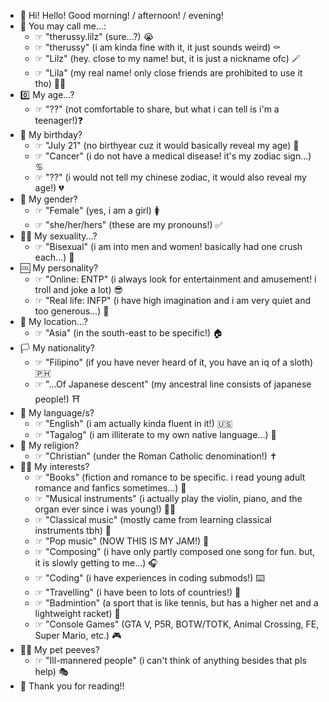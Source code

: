 - 💛 Hi! Hello! Good morning! / afternoon! / evening!
- 📃 You may call me...:
   - ☞ "therussy.lilz" (sure...?) 😭
   - ☞ "therussy" (i am kinda fine with it, it just sounds weird) ⚰️
   - ☞ "Lilz" (hey. close to my name! but, it is just a nickname ofc) 🪄
   - ☞ "Lila" (my real name! only close friends are prohibited to use it tho) 🫸🏼
- 0️⃣ My age...?
   - ☞ "??" (not comfortable to share, but what i can tell is i'm a teenager!)❓
- 📅 My birthday?
   - ☞ "July 21" (no birthyear cuz it would basically reveal my age) 📆
   - ☞ "Cancer" (i do not have a medical disease! it's my zodiac sign...) ♋️
   - ☞ "??" (i would not tell my chinese zodiac, it would also reveal my age!) 💔
- 🚻 My gender?
   - ☞ "Female" (yes, i am a girl) 🚺
   - ☞ "she/her/hers" (these are my pronouns!) ✅
- 🏳️‍🌈 My sexuality...?
   - ☞ "Bisexual" (i am into men and women! basically had one crush each...) 🚻
- 🆒 My personality?
   - ☞ "Online: ENTP" (i always look for entertainment and amusement! i troll and joke a lot) 😎
   - ☞ "Real life: INFP" (i have high imagination and i am very quiet and too generous...) 🫥
- 📍 My location...?
   - ☞ "Asia" (in the south-east to be specific!) 🏠
- 🏳️ My nationality?
   - ☞ "Filipino" (if you have never heard of it, you have an iq of a sloth) 🇵🇭
   - ☞ "...Of Japanese descent" (my ancestral line consists of japanese people!) ⛩
- 💬 My language/s?
   - ☞ "English" (i am actually kinda fluent in it!) 🇺🇸
   - ☞ "Tagalog" (i am illiterate to my own native language...) 👤
- 🛐 My religion?
   - ☞ "Christian" (under the Roman Catholic denomination!) ✝️
- 👍🏼 My interests?
   - ☞ "Books" (fiction and romance to be specific. i read young adult romance and fanfics sometimes...) 📖
   - ☞ "Musical instruments" (i actually play the violin, piano, and the organ ever since i was young!) 🎻🎹
   - ☞ "Classical music" (mostly came from learning classical instruments tbh) 🎼
   - ☞ "Pop music" (NOW THIS IS MY JAM!) 🎸
   - ☞ "Composing" (i have only partly composed one song for fun. but, it is slowly getting to me...) 🎧
   - ☞ "Coding" (i have experiences in coding submods!) ⌨️
   - ☞ "Travelling" (i have been to lots of countries!) 🛫
   - ☞ "Badmintion" (a sport that is like tennis, but has a higher net and a lightweight racket) 🏸
   - ☞ "Console Games" (GTA V, P5R, BOTW/TOTK, Animal Crossing, FE, Super Mario, etc.) 🎮
- 👎🏼 My pet peeves?
   - ☞ "Ill-mannered people" (i can't think of anything besides that pls help) 🎭
- 💛 Thank you for reading!!
